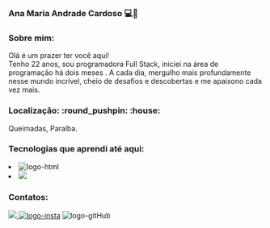 ### Ana Maria Andrade Cardoso :computer::rocket:
<h3>Sobre mim:</h3>

Olá é um prazer ter você aqui! 
<br>
Tenho 22 anos, sou programadora Full Stack, iniciei na área de programação há dois meses . A cada dia, mergulho mais profundamente nesse mundo incrível, cheio de desafios e descobertas e 
me apaixono cada vez mais. 
<br>


<h3>Localização: :round_pushpin: :house:</h3>

 Queimadas, Paraíba.

<h3>Tecnologias que aprendi até aqui:</h3>
<li>
  <img src="https://img.shields.io/badge/HTML-239120?style=for-the-badge&logo=html5&logoColor=white" alt="logo-html">
</li>
<li>
<img src="https://img.shields.io/badge/CSS-239120?&style=for-the-badge&logo=css3&logoColor=white">
</li>

<h3> Contatos:</h3>
 <a href="anamariaandrade706@gmail.com" target="_blank"> <img src= "https://img.shields.io/badge/Gmail-D14836?style=for-the-badge&logo=gmail&logoColor=white" alt"logo-gmail"> </a>
<a href="https://www.instagram.com/ana_mariandrade/" target="_blank"> <img src="https://img.shields.io/badge/Instagram-E4405F?style=for-the-badge&logo=instagram&logoColor=white" alt="logo-insta"></a>
<img src="https://img.shields.io/badge/GitHub-100000?style=for-the-badge&logo=github&logoColor=white" alt="logo-gitHub"><a href="https://github.com/AnaMaria-16" target="-blank"></a>




